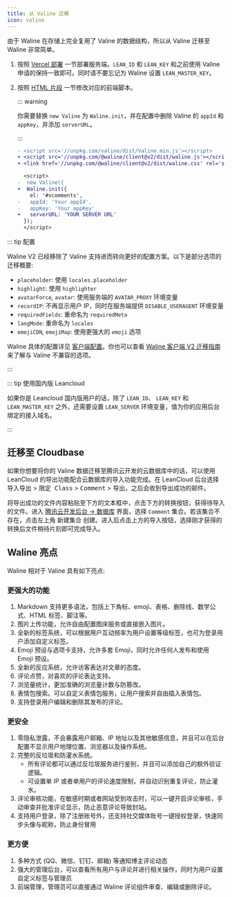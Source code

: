 ```yaml
---
title: 从 Valine 迁移
icon: valine
---
```


由于 Waline 在存储上完全复用了 Valine 的数据结构，所以从 Valine 迁移至 Waline 非常简单。

1. 按照 [Vercel 部署](../guide/get-started/README.md#vercel-部署-服务端) 一节部署服务端。`LEAN_ID` 和 `LEAN_KEY` 和之前使用 Valine 申请的保持一致即可。同时请不要忘记为 Waline 设置 `LEAN_MASTER_KEY`。
1. 按照 [HTML 片段](../guide/get-started/README.md#html-引入-客户端) 一节修改对应的前端脚本。

   ::: warning

   你需要替换 `new Valine` 为 `Waline.init`，并在配置中删除 Valine 的 `appId` 和 `appKey`，并添加 `serverURL`。

   :::

   ```diff
   - <script src='//unpkg.com/valine/dist/Valine.min.js'></script>
   + <script src='//unpkg.com/@waline/client@v2/dist/waline.js'></script>
   + <link href='//unpkg.com/@waline/client@v2/dist/waline.css' rel='stylesheet' />

     <script>
   -  new Valine({
   +  Waline.init({
       el: '#vcomments',
   -   appId: 'Your appId',
   -   appKey: 'Your appKey'
   +   serverURL: 'YOUR SERVER URL'
     });
     </script>
   ```

::: tip 配置

Waline V2 已经移除了 Valine 支持进而转向更好的配置方案。以下是部分选项的迁移概要:

- `placeholder`: 使用 `locales.placeholder`
- `highlight`: 使用 `highlighter`
- `avatarForce`, `avatar`: 使用服务端的 `AVATAR_PROXY` 环境变量
- `recordIP`: 不再显示用户 IP，同时在服务端提供 `DISABLE_USERAGENT` 环境变量
- `requiredFields`: 重命名为 `requiredMeta`
- `langMode`: 重命名为 `locales`
- `emojiCDN`, `emojiMap`: 使用更强大的 `emoji` 选项

Waline 具体的配置详见 [客户端配置](../reference/client/api.md)。你也可以查看 [Waline 客户端 V2 迁移指南](./client.md) 来了解与 Valine 不兼容的选项。

:::

::: tip 使用国内版 Leancloud

如果你是 Leancloud 国内版用户的话，除了 `LEAN_ID`、 `LEAN_KEY` 和 `LEAN_MASTER_KEY` 之外，还需要设置 `LEAN_SERVER` 环境变量，值为你的应用后台绑定的接入域名。

:::

## 迁移至 Cloudbase

如果你想要将你的 Valine 数据迁移至腾讯云开发的云数据库中的话，可以使用 LeanCloud 的导出功能配合云数据库的导入功能完成。在 LeanCloud 后台选择 <kbd>导入导出</kbd> > <kbd>限定 Class</kbd> > <kbd>Comment</kbd> > <kbd>导出</kbd>，之后会收到导出成功的邮件。

将导出成功的文件内容粘贴至下方的文本框中，点击下方的转换按钮，获得待导入的文件。进入 [腾讯云开发后台 → 数据库](https://console.cloud.tencent.com/tcb/db/index) 界面，选择 `Comment` 集合。若该集合不存在，点击左上角 <kbd>新建集合</kbd> 创建。进入后点击上方的导入按钮，选择刚才获得的转换后文件稍待片刻即可完成导入。

<MigrationTool />

<script setup lang="ts">
import MigrationTool from '@MigrationTool';
</script>

## Waline 亮点

Waline 相对于 Valine 具有如下亮点:

### 更强大的功能

1. Markdown 支持更多语法，包括上下角标、emoji、表格、删除线、数学公式、HTML 标签、脚注等。
1. 图片上传功能，允许自由配置图床服务或直接嵌入图片。
1. 全新的标签系统，可以根据用户互动频率为用户设置等级标签，也可为登录用户添加自定义标签。
1. Emoji 预设与选项卡支持，允许多套 Emoji，同时允许任何人发布和使用 Emoji 预设。
1. 全新的反应系统，允许访客表达对文章的态度。
1. 评论点赞，对喜欢的评论表达支持。
1. 浏览量统计，更加准确的浏览量计数与防篡改。
1. 表情包搜索。可以自定义表情包服务，让用户搜索并自由插入表情包。
1. 支持登录用户编辑和删除其发布的评论。

### 更安全

1. 零隐私泄露，不会暴露用户邮箱、IP 地址以及其他敏感信息，并且可以在后台配置不显示用户地理位置、浏览器以及操作系统。
1. 完整的反垃圾和防灌水系统。
   - 所有评论都可以通过反垃圾服务进行鉴别，并且可以添加自己的额外验证逻辑。
   - 可设置单 IP 或者单用户的评论速度限制，并自动识别重复评论，防止灌水。
1. 评论审核功能，在敏感时期或者网站受到攻击时，可以一键开启评论审核，手动审查并批准评论显示，防止恶意评论导致封站。
1. 支持用户登录，除了注册账号外，还支持社交媒体账号一键授权登录，快速同步头像与昵称，防止身份冒用

### 更方便

1. 多种方式 (QQ、微信、钉钉、邮箱) 等通知博主评论动态
1. 强大的管理后台，可以查看所有用户与评论并进行相关操作，同时为用户设置自定义标签与管理员
1. 前端管理，管理员可以直接通过 Waline 评论组件审查、编辑或删除评论。
